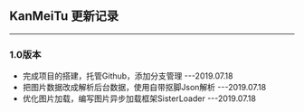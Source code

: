 ## KanMeiTu 更新记录
***
### 1.0版本
- 完成项目的搭建，托管Github，添加分支管理 ---2019.07.18
- 把图片数据改成解析后台数据，使用自带抠脚Json解析 ---2019.07.18
- 优化图片加载，编写图片异步加载框架SisterLoader ---2019.07.18


